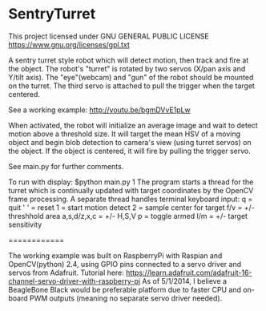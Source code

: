SentryTurret
============
This project licensed under GNU GENERAL PUBLIC LICENSE
https://www.gnu.org/licenses/gpl.txt

A sentry turret style robot which will detect motion, then track and fire at the object. The robot's "turret" is rotated by two servos (X/pan axis and Y/tilt axis). The "eye"(webcam) and "gun" of the robot should be mounted on the turret. The third servo is attached to pull the trigger when the target centered.

See a working example: http://youtu.be/bgmDVvE1pLw

When activated, the robot will initialize an average image and wait to detect motion above a threshold size. It will target the mean HSV of a moving object and begin blob detection to camera's view (using turret servos) on the object. If the object is centered, it will fire by pulling the trigger servo. 

See main.py for further comments.

To run with display: $python main.py 1
The program starts a thread for the turret which is continually updated with target coordinates by the OpenCV frame processing. A separate thread handles terminal keyboard input:
q = quit
' ' = reset
1 = start motion detect
2 = sample center for target
f/v = +/- threshhold area
a,s,d/z,x,c = +/- H,S,V
p = toggle armed
l/m = +/- target sensitivity

============

The working example was built on RaspberryPi with Raspian and OpenCV(python) 2.4, using GPIO pins connected to a servo driver and servos from Adafruit. Tutorial here: https://learn.adafruit.com/adafruit-16-channel-servo-driver-with-raspberry-pi
As of 5/1/2014, I believe a BeagleBone Black would be preferable platform due to faster CPU and on-board PWM outputs (meaning no separate servo driver needed).


